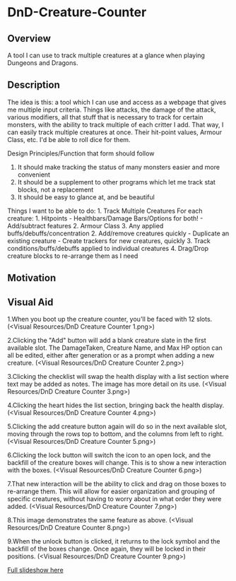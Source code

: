 # DnD-Creature-Counter

## Overview
A tool I can use to track multiple creatures at a glance when playing Dungeons and Dragons.

## Description
The idea is this: a tool which I can use and access as a webpage that gives me multiple input criteria. Things like attacks, the damage of the attack, various modifiers, all that stuff that is necessary to track for certain monsters, with the ability to track multiple of each critter I add. That way, I can easily track multiple creatures at once. Their hit-point values, Armour Class, etc. I'd be able to roll dice for them.

Design Principles/Function that form should follow

1. It should make tracking the status of many monsters easier and more convenient
2. It should be a supplement to other programs which let me track stat blocks, not a replacement
3. It should be easy to glance at, and be beautiful

Things I want to be able to do:
    1. Track Multiple Creatures
        For each creature:
            1. Hitpoints
                - Healthbars/Damage Bars/Options for both!
                - Add/subtract features
            2. Armour Class
            3. Any applied buffs/debuffs/concentration
    2. Add/remove creatures quickly
        - Duplicate an existing creature
        - Create trackers for new creatures, quickly
    3. Track conditions/buffs/debuffs applied to individual creatures
    4. Drag/Drop creature blocks to re-arrange them as I need

## Motivation


## Visual Aid
    
1.When you boot up the creature counter, you'll be faced with 12 slots.
<img>(<Visual Resources/DnD Creature Counter 1.png>)

2.Clicking the "Add" button will add a blank creature slate in the first available slot. The DamageTaken, Creature Name, and Max HP option can all be edited, either after generation or as a prompt when adding a new creature.
<img>(<Visual Resources/DnD Creature Counter 2.png>)

3.Clicking the checklist will swap the health display with a list section where text may be added as notes. The image has more detail on its use.
<img>(<Visual Resources/DnD Creature Counter 3.png>)

4.Clicking the heart hides the list section, bringing back the health display.
<img>(<Visual Resources/DnD Creature Counter 4.png>)

5.Clicking the add creature button again will do so in the next available slot, moving through the rows top to bottom, and the columns from left to right.
<img>(<Visual Resources/DnD Creature Counter 5.png>)

6.Clicking the lock button will switch the icon to an open lock, and the backfill of the creature boxes will change. This is to show a new interaction with the boxes.
<img>(<Visual Resources/DnD Creature Counter 6.png>)

7.That new interaction will be the ability to click and drag on those boxes to re-arrange them. This will allow for easier organization and grouping of specific creatures, without having to worry about in what order they were added.
<img>(<Visual Resources/DnD Creature Counter 7.png>)

8.This image demonstrates the same feature as above.
<img>(<Visual Resources/DnD Creature Counter 8.png>)

9.When the unlock button is clicked, it returns to the lock symbol and the backfill of the boxes change. Once again, they will be locked in their positions.
<img>(<Visual Resources/DnD Creature Counter 9.png>)

  [Full slideshow here](<Visual Resources/DnD Creature Counter Plan.pdf>)